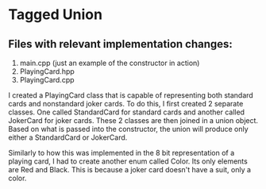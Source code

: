 # Tagged Union

## Files with relevant implementation changes:
1. main.cpp (just an example of the constructor in action)
2. PlayingCard.hpp
3. PlayingCard.cpp

I created a PlayingCard class that is capable of representing both standard cards and nonstandard joker cards. To do this, I
first created 2 separate classes. One called StandardCard for standard cards and another called JokerCard for joker cards. These
2 classes are then joined in a union object. Based on what is passed into the constructor, the union will produce only either
a StandardCard or JokerCard.

Similarly to how this was implemented in the 8 bit representation of a playing card, I had to create another enum called Color.
Its only elements are Red and Black. This is because a joker card doesn't have a suit, only a color. 
